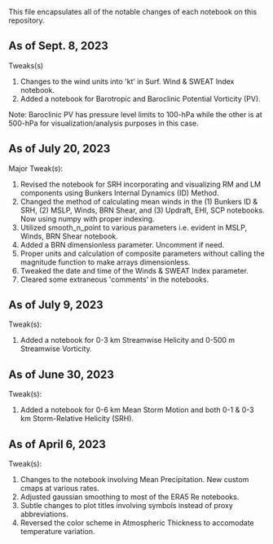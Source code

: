 This file encapsulates all of the notable changes of each notebook on this repository.

## As of Sept. 8, 2023

Tweaks(s)
1. Changes to the wind units into 'kt' in Surf. Wind & SWEAT Index notebook.
2. Added a notebook for Barotropic and Baroclinic Potential Vorticity (PV).

Note: Baroclinic PV has pressure level limits to 100-hPa while the other is at 500-hPa for visualization/analysis purposes in this case.

## As of July 20, 2023

Major Tweak(s):
1. Revised the notebook for SRH incorporating and visualizing RM and LM components using Bunkers Internal Dynamics (ID) Method.
2. Changed the method of calculating mean winds in the (1) Bunkers ID & SRH, (2) MSLP, Winds, BRN Shear, and (3) Updraft, EHI, SCP notebooks. Now using numpy with proper indexing.
3. Utilized smooth_n_point to various parameters i.e. evident in MSLP, Winds, BRN Shear notebook.
4. Added a BRN dimensionless parameter. Uncomment if need.
5. Proper units and calculation of composite parameters without calling the magnitude function to make arrays dimensionless.
6. Tweaked the date and time of the Winds & SWEAT Index parameter.
7. Cleared some extraneous 'comments' in the notebooks.

## As of July 9, 2023

Tweak(s):
1. Added a notebook for 0-3 km Streamwise Helicity and 0-500 m Streamwise Vorticity.

## As of June 30, 2023

Tweak(s):
1. Added a notebook for 0-6 km Mean Storm Motion and both 0-1 & 0-3 km Storm-Relative Helicity (SRH).

## As of April 6, 2023

Tweak(s):
1. Changes to the notebook involving Mean Precipitation. New custom cmaps at various rates.
2. Adjusted gaussian smoothing to most of the ERA5 Re notebooks.
3. Subtle changes to plot titles involving symbols instead of proxy abbreviations.
4. Reversed the color scheme in Atmospheric Thickness to accomodate temperature variation.
